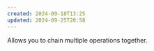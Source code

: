 ```yaml
---
created: 2024-09-18T13:25
updated: 2024-09-25T20:58
---
```

Allows you to chain multiple operations together. 